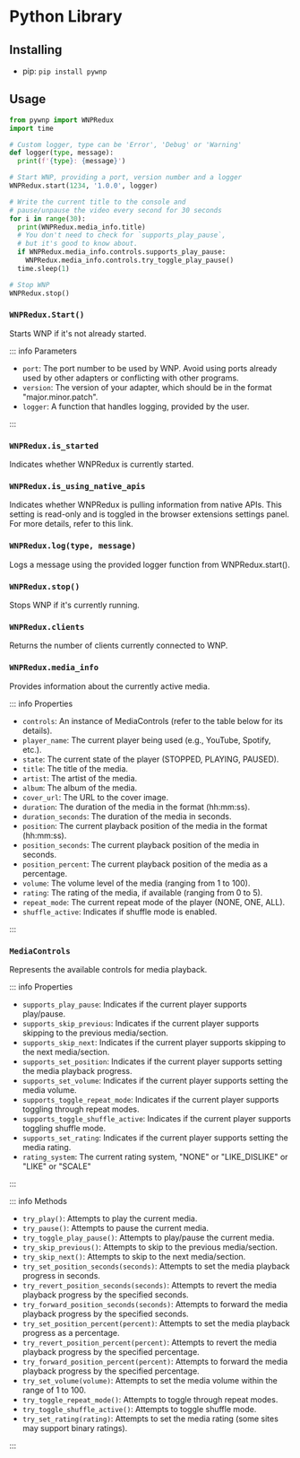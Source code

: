 # Python Library

## Installing

- pip: `pip install pywnp`

## Usage

```py
from pywnp import WNPRedux
import time

# Custom logger, type can be 'Error', 'Debug' or 'Warning'
def logger(type, message):
  print(f'{type}: {message}')

# Start WNP, providing a port, version number and a logger
WNPRedux.start(1234, '1.0.0', logger)

# Write the current title to the console and
# pause/unpause the video every second for 30 seconds
for i in range(30):
  print(WNPRedux.media_info.title)
  # You don't need to check for `supports_play_pause`,
  # but it's good to know about.
  if WNPRedux.media_info.controls.supports_play_pause:
    WNPRedux.media_info.controls.try_toggle_play_pause()
  time.sleep(1)

# Stop WNP
WNPRedux.stop()
```

### `WNPRedux.Start()`

Starts WNP if it's not already started.

::: info Parameters

- `port`: The port number to be used by WNP. Avoid using ports already used by other adapters or conflicting with other programs.
- `version`: The version of your adapter, which should be in the format "major.minor.patch".
- `logger`: A function that handles logging, provided by the user.

:::

### `WNPRedux.is_started`

Indicates whether WNPRedux is currently started.

### `WNPRedux.is_using_native_apis`

Indicates whether WNPRedux is pulling information from native APIs. This setting is read-only and is toggled in the browser extensions settings panel. For more details, refer to this link.

### `WNPRedux.log(type, message)`

Logs a message using the provided logger function from WNPRedux.start().

### `WNPRedux.stop()`

Stops WNP if it's currently running.

### `WNPRedux.clients`

Returns the number of clients currently connected to WNP.

### `WNPRedux.media_info`

Provides information about the currently active media.

::: info Properties

- `controls`: An instance of MediaControls (refer to the table below for its details).
- `player_name`: The current player being used (e.g., YouTube, Spotify, etc.).
- `state`: The current state of the player (STOPPED, PLAYING, PAUSED).
- `title`: The title of the media.
- `artist`: The artist of the media.
- `album`: The album of the media.
- `cover_url`: The URL to the cover image.
- `duration`: The duration of the media in the format (hh:mm:ss).
- `duration_seconds`: The duration of the media in seconds.
- `position`: The current playback position of the media in the format (hh:mm:ss).
- `position_seconds`: The current playback position of the media in seconds.
- `position_percent`: The current playback position of the media as a percentage.
- `volume`: The volume level of the media (ranging from 1 to 100).
- `rating`: The rating of the media, if available (ranging from 0 to 5).
- `repeat_mode`: The current repeat mode of the player (NONE, ONE, ALL).
- `shuffle_active`: Indicates if shuffle mode is enabled.

:::

### `MediaControls`

Represents the available controls for media playback.

::: info Properties

- `supports_play_pause`: Indicates if the current player supports play/pause.
- `supports_skip_previous`: Indicates if the current player supports skipping to the previous media/section.
- `supports_skip_next`: Indicates if the current player supports skipping to the next media/section.
- `supports_set_position`: Indicates if the current player supports setting the media playback progress.
- `supports_set_volume`: Indicates if the current player supports setting the media volume.
- `supports_toggle_repeat_mode`: Indicates if the current player supports toggling through repeat modes.
- `supports_toggle_shuffle_active`: Indicates if the current player supports toggling shuffle mode.
- `supports_set_rating`: Indicates if the current player supports setting the media rating.
- `rating_system`: The current rating system, "NONE" or "LIKE_DISLIKE" or "LIKE" or "SCALE"

:::

::: info Methods

- `try_play()`: Attempts to play the current media.
- `try_pause()`: Attempts to pause the current media.
- `try_toggle_play_pause()`: Attempts to play/pause the current media.
- `try_skip_previous()`: Attempts to skip to the previous media/section.
- `try_skip_next()`: Attempts to skip to the next media/section.
- `try_set_position_seconds(seconds)`: Attempts to set the media playback progress in seconds.
- `try_revert_position_seconds(seconds)`: Attempts to revert the media playback progress by the specified seconds.
- `try_forward_position_seconds(seconds)`: Attempts to forward the media playback progress by the specified seconds.
- `try_set_position_percent(percent)`: Attempts to set the media playback progress as a percentage.
- `try_revert_position_percent(percent)`: Attempts to revert the media playback progress by the specified percentage.
- `try_forward_position_percent(percent)`: Attempts to forward the media playback progress by the specified percentage.
- `try_set_volume(volume)`: Attempts to set the media volume within the range of 1 to 100.
- `try_toggle_repeat_mode()`: Attempts to toggle through repeat modes.
- `try_toggle_shuffle_active()`: Attempts to toggle shuffle mode.
- `try_set_rating(rating)`: Attempts to set the media rating (some sites may support binary ratings).

:::
